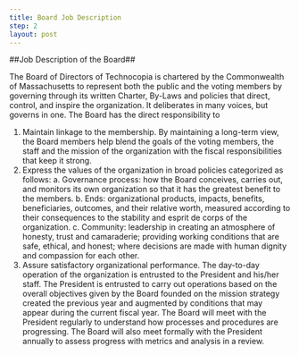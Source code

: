 ```yaml
---
title: Board Job Description
step: 2
layout: post
---
```


##Job Description of the Board##

The Board of Directors of Technocopia is chartered by the Commonwealth of Massachusetts to represent both the public and the voting members by governing through its written Charter, By-Laws and policies that direct, control, and inspire the organization. It deliberates in many voices, but governs in one.
The Board has the direct responsibility to
  1. Maintain linkage to the membership. By maintaining a long-term view, the Board members help blend the goals of the voting members, the staff and the mission of the organization with the fiscal responsibilities that keep it strong. 
  2. Express the values of the organization in broad policies categorized as follows:
	a. Governance process: how the Board conceives, carries out, and monitors its own organization so that it has the greatest benefit to the members.
	b. Ends: organizational products, impacts, benefits, beneficiaries, outcomes, and their relative worth, measured according to their consequences to the stability and esprit de corps of the organization.
	c. Community: leadership in creating an atmosphere of honesty, trust and camaraderie; providing working conditions that are safe, ethical, and honest; where decisions are made with human dignity and compassion for each other.
  3. Assure satisfactory organizational performance. The day-to-day operation of the organization is entrusted to the President and his/her staff. The President is entrusted to carry out operations based on the overall objectives given by the Board founded on the mission strategy created the previous year and augmented by conditions that may appear during the current fiscal year. The Board will meet with the President regularly to understand how processes and procedures are progressing. The Board will also meet formally with the President annually to assess progress with metrics and analysis in a review. 

